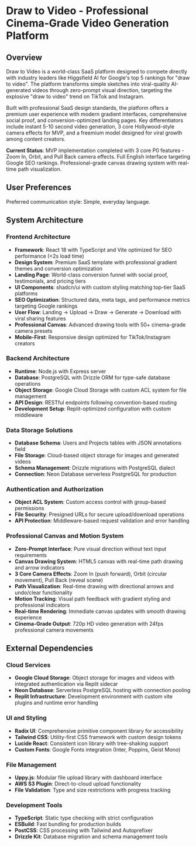 # Draw to Video - Professional Cinema-Grade Video Generation Platform

## Overview

Draw to Video is a world-class SaaS platform designed to compete directly with industry leaders like Higgsfield AI for Google's top 5 rankings for "draw to video". The platform transforms simple sketches into viral-quality AI-generated videos through zero-prompt visual direction, targeting the explosive "draw to video" trend on TikTok and Instagram.

Built with professional SaaS design standards, the platform offers a premium user experience with modern gradient interfaces, comprehensive social proof, and conversion-optimized landing pages. Key differentiators include instant 5-10 second video generation, 3 core Hollywood-style camera effects for MVP, and a freemium model designed for viral growth among content creators.

**Current Status**: MVP implementation completed with 3 core P0 features - Zoom In, Orbit, and Pull Back camera effects. Full English interface targeting Google SEO rankings. Professional-grade canvas drawing system with real-time path visualization.

## User Preferences

Preferred communication style: Simple, everyday language.

## System Architecture

### Frontend Architecture
- **Framework**: React 18 with TypeScript and Vite optimized for SEO performance (<2s load time)
- **Design System**: Premium SaaS template with professional gradient themes and conversion optimization
- **Landing Page**: World-class conversion funnel with social proof, testimonials, and pricing tiers
- **UI Components**: shadcn/ui with custom styling matching top-tier SaaS platforms
- **SEO Optimization**: Structured data, meta tags, and performance metrics targeting Google rankings
- **User Flow**: Landing → Upload → Draw → Generate → Download with viral sharing features
- **Professional Canvas**: Advanced drawing tools with 50+ cinema-grade camera presets
- **Mobile-First**: Responsive design optimized for TikTok/Instagram creators

### Backend Architecture
- **Runtime**: Node.js with Express server
- **Database**: PostgreSQL with Drizzle ORM for type-safe database operations
- **Object Storage**: Google Cloud Storage with custom ACL system for file management
- **API Design**: RESTful endpoints following convention-based routing
- **Development Setup**: Replit-optimized configuration with custom middleware

### Data Storage Solutions
- **Database Schema**: Users and Projects tables with JSON annotations field
- **File Storage**: Cloud-based object storage for images and generated videos
- **Schema Management**: Drizzle migrations with PostgreSQL dialect
- **Connection**: Neon Database serverless PostgreSQL for production

### Authentication and Authorization
- **Object ACL System**: Custom access control with group-based permissions
- **File Security**: Presigned URLs for secure upload/download operations
- **API Protection**: Middleware-based request validation and error handling

### Professional Canvas and Motion System
- **Zero-Prompt Interface**: Pure visual direction without text input requirements
- **Canvas Drawing System**: HTML5 canvas with real-time path drawing and arrow indicators
- **3 Core Camera Effects**: Zoom In (push forward), Orbit (circular movement), Pull Back (reveal scene)
- **Path Visualization**: Real-time drawing with directional arrows and undo/clear functionality
- **Motion Tracking**: Visual path feedback with gradient styling and professional indicators
- **Real-time Rendering**: Immediate canvas updates with smooth drawing experience
- **Cinema-Grade Output**: 720p HD video generation with 24fps professional camera movements

## External Dependencies

### Cloud Services
- **Google Cloud Storage**: Object storage for images and videos with integrated authentication via Replit sidecar
- **Neon Database**: Serverless PostgreSQL hosting with connection pooling
- **Replit Infrastructure**: Development environment with custom vite plugins and runtime error handling

### UI and Styling
- **Radix UI**: Comprehensive primitive component library for accessibility
- **Tailwind CSS**: Utility-first CSS framework with custom design tokens
- **Lucide React**: Consistent icon library with tree-shaking support
- **Custom Fonts**: Google Fonts integration (Inter, Poppins, Geist Mono)

### File Management
- **Uppy.js**: Modular file upload library with dashboard interface
- **AWS S3 Plugin**: Direct-to-cloud upload functionality
- **File Validation**: Type and size restrictions with progress tracking

### Development Tools
- **TypeScript**: Static type checking with strict configuration
- **ESBuild**: Fast bundling for production builds
- **PostCSS**: CSS processing with Tailwind and Autoprefixer
- **Drizzle Kit**: Database migration and schema management tools